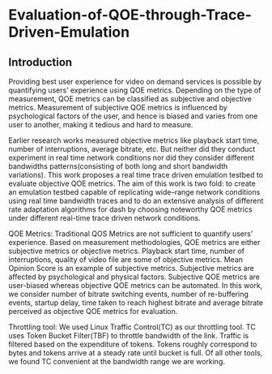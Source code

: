 # Evaluation-of-QOE-through-Trace-Driven-Emulation

<b><h2>Introduction</b></h2>
<p>                           Providing best user experience for video on demand services is possible by quantifying users’ experience using QOE metrics. Depending on the type of measurement, QOE metrics can be classified as subjective and objective metrics. Measurement of subjective QOE metrics is influenced by psychological factors of the user, and hence is biased and varies from one user to another, making it tedious and hard to measure.</p>

Earlier research works measured objective metrics like playback start time, number of interruptions, average bitrate, etc. But neither did they conduct experiment in real time network conditions nor did they consider different bandwidths patterns(consisting of both long and short bandwidth variations). This work proposes a real time trace driven emulation testbed to evaluate objective QOE metrics. The aim of this work is two fold: to create an emulation testbed capable of replicating wide–range network conditions using real time bandwidth traces and to do an extensive analysis of different rate adaptation algorithms for dash by choosing noteworthy QOE metrics under different real-time trace driven network conditions.

QOE Metrics:
Traditional QOS Metrics are not sufficient to quantify users’ experience.
Based on measurement methodologies, QOE metrics are either subjective metrics or objective metrics.
Playback start time, number of interruptions, quality of video file are some of objective metrics.
Mean Opinion Score is an example of subjective metrics. Subjective metrics are affected by psychological and physical factors.
Subjective QOE metrics are user-biased whereas objective QOE metrics can be automated. 
In this work, we consider number of bitrate switching events, number of re-buffering events, startup delay, time taken to reach highest bitrate and average bitrate perceived as objective QOE metrics for evaluation.

Throttling tool:
We used Linux Traffic Control(TC) as our throttling tool.
TC uses Token Bucket Filter(TBF) to throttle bandwidth of the link.
Traffic is filtered based on the expenditure of tokens.
Tokens roughly correspond to bytes and tokens arrive at a steady rate until bucket is full.
Of all other tools, we found TC convenient at the bandwidth range we are working.
